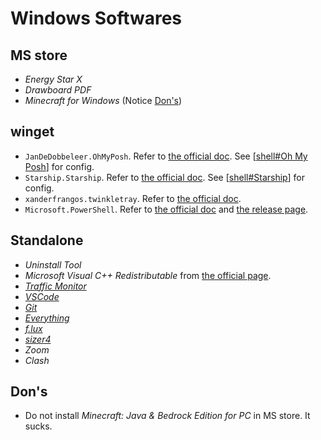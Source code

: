 # Windows Softwares

## MS store

- *Energy Star X*
- *Drawboard PDF*
- *Minecraft for Windows* (Notice [Don's](#dons))

## winget

- `JanDeDobbeleer.OhMyPosh`. Refer to [the official doc]( https://ohmyposh.dev/docs/installation/windows#installation ). See [[shell#Oh My Posh]] for config.
- `Starship.Starship`. Refer to [the official doc]( https://starship.rs/#quick-install ). See [[shell#Starship]] for config.
- `xanderfrangos.twinkletray`. Refer to [the official doc]( https://github.com/xanderfrangos/twinkle-tray ).
- `Microsoft.PowerShell`. Refer to [the official doc]( https://learn.microsoft.com/en-us/powershell/scripting/install/installing-powershell-on-windows?view=powershell-7.3 ) and [the release page]( https://github.com/PowerShell/PowerShell/releases ).

## Standalone

- *Uninstall Tool*
- *Microsoft Visual C++ Redistributable* from [the official page](https://learn.microsoft.com/en-us/cpp/windows/latest-supported-vc-redist?view=msvc-170).
- [*Traffic Monitor*]( https://github.com/zhongyang219/TrafficMonitor )
- [*VSCode*]( https://code.visualstudio.com/#alt-downloads )
- [*Git*]( https://gitforwindows.org/ )
- [*Everything*]( https://www.voidtools.com/downloads/ )
- [*f.lux*]( https://justgetflux.com/ )
- [*sizer4*]( http://www.brianapps.net/sizer4/ )
- *Zoom*
- *Clash*

## Don's

- Do not install *Minecraft: Java & Bedrock Edition for PC* in MS store. It sucks.

[//begin]: # "Autogenerated link references for markdown compatibility"
[shell#Oh My Posh]: ../../cross-platform/shell.md "Shell Related"
[shell#Starship]: ../../cross-platform/shell.md "Shell Related"
[//end]: # "Autogenerated link references"
